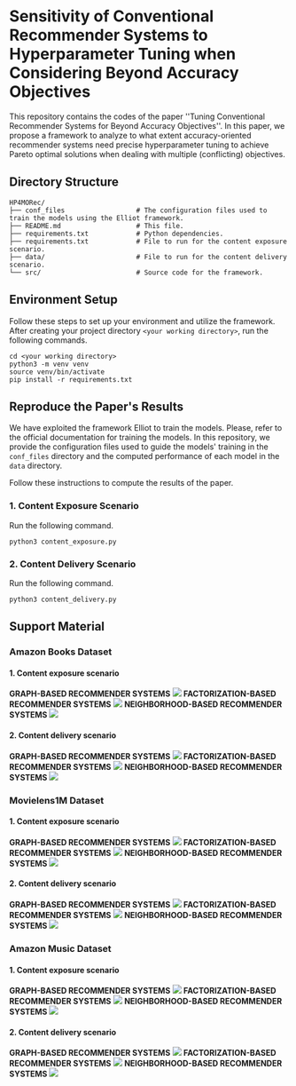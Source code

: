 # Sensitivity of Conventional Recommender Systems to Hyperparameter Tuning when Considering Beyond Accuracy Objectives

This repository contains the codes of the paper ''Tuning Conventional Recommender Systems for Beyond Accuracy
Objectives''. In this paper, we propose a framework to analyze to what extent accuracy-oriented recommender systems need precise hyperparameter tuning to achieve Pareto optimal solutions when dealing with multiple (conflicting) objectives.

## Directory Structure

```plaintext
HP4MORec/
├── conf_files                  # The configuration files used to train the models using the Elliot framework.  
├── README.md                   # This file.
├── requirements.txt            # Python dependencies.
├── requirements.txt            # File to run for the content exposure scenario.
├── data/                       # File to run for the content delivery scenario.
└── src/                        # Source code for the framework.
```

## Environment Setup
Follow these steps to set up your environment and utilize the framework.
After creating your project directory `<your working directory>`, run the following commands.
```
cd <your working directory>
python3 -m venv venv
source venv/bin/activate
pip install -r requirements.txt
```

## Reproduce the Paper's Results
We have exploited the framework Elliot to train the models. Please, refer to the official documentation for training the
models. In this repository, we provide the configuration files used to guide the models' training in the `conf_files` directory
and the computed performance of each model in the `data` directory.

Follow these instructions to compute the results of the paper.
### 1. Content Exposure Scenario
Run the following command.
```
python3 content_exposure.py
```
### 2. Content Delivery Scenario
Run the following command.
```
python3 content_delivery.py
```

## Support Material

### Amazon Books Dataset
#### 1. Content exposure scenario
**GRAPH-BASED RECOMMENDER SYSTEMS**
<img src="img/books-graph-exposure.png">
**FACTORIZATION-BASED RECOMMENDER SYSTEMS**
<img src="img/books-fact-exposure.png">
**NEIGHBORHOOD-BASED RECOMMENDER SYSTEMS**
<img src="img/books-neigh-exposure.png">
#### 2. Content delivery scenario
**GRAPH-BASED RECOMMENDER SYSTEMS**
<img src="img/books-graph-delivery.png">
**FACTORIZATION-BASED RECOMMENDER SYSTEMS**
<img src="img/books-fact-delivery.png">
**NEIGHBORHOOD-BASED RECOMMENDER SYSTEMS**
<img src="img/books-neigh-delivery.png">

### Movielens1M Dataset
#### 1. Content exposure scenario
**GRAPH-BASED RECOMMENDER SYSTEMS**
<img src="img/ml1m-graph-exposure.png">
**FACTORIZATION-BASED RECOMMENDER SYSTEMS**
<img src="img/ml1m-fact-exposure.png">
**NEIGHBORHOOD-BASED RECOMMENDER SYSTEMS**
<img src="img/ml1m-neigh-exposure.png">
#### 2. Content delivery scenario
**GRAPH-BASED RECOMMENDER SYSTEMS**
<img src="img/ml1m-graph-delivery.png">
**FACTORIZATION-BASED RECOMMENDER SYSTEMS**
<img src="img/ml1m-fact-delivery.png">
**NEIGHBORHOOD-BASED RECOMMENDER SYSTEMS**
<img src="img/ml1m-neigh-delivery.png">

### Amazon Music Dataset
#### 1. Content exposure scenario
**GRAPH-BASED RECOMMENDER SYSTEMS**
<img src="img/music-graph-exposure.png">
**FACTORIZATION-BASED RECOMMENDER SYSTEMS**
<img src="img/music-fact-exposure.png">
**NEIGHBORHOOD-BASED RECOMMENDER SYSTEMS**
<img src="img/music-neigh-exposure.png">
#### 2. Content delivery scenario
**GRAPH-BASED RECOMMENDER SYSTEMS**
<img src="img/music-graph-delivery.png">
**FACTORIZATION-BASED RECOMMENDER SYSTEMS**
<img src="img/music-fact-delivery.png">
**NEIGHBORHOOD-BASED RECOMMENDER SYSTEMS**
<img src="img/music-neigh-delivery.png">
